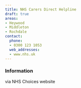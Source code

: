 ```yaml
---
title: NHS Carers Direct Helpline
draft: true
areas:
- Heywood
- Middleton
- Rochdale
contact:
  phone:
  - 0300 123 1053
  web_addresses:
  - www.nhs.uk
---
```


### Information
via NHS Choices website

